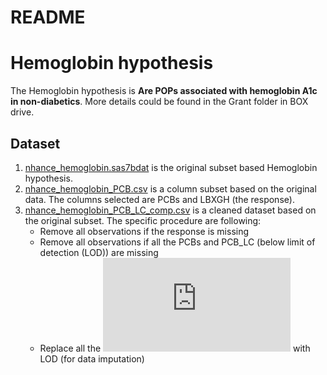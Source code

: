 README
================

# Hemoglobin hypothesis

The Hemoglobin hypothesis is **Are POPs associated with hemoglobin A1c
in non-diabetics**. More details could be found in the Grant folder in
BOX drive.

## Dataset

1.  [nhance\_hemoglobin.sas7bdat](./nhance_hemoglobin.sas7bdat) is the
    original subset based Hemoglobin hypothesis.
2.  [nhance\_hemoglobin\_PCB.csv](./nhance_hemoglobin_PCB.csv) is a
    column subset based on the original data. The columns selected are
    PCBs and LBXGH (the
    response).
3.  [nhance\_hemoglobin\_PCB\_LC\_comp.csv](./nhance_hemoglobin_PCB_LC_comp.csv)
    is a cleaned dataset based on the original subset. The specific
    procedure are following:
      - Remove all observations if the response is missing
      - Remove all observations if all the PCBs and PCB\_LC (below limit
        of detection (LOD)) are missing
      - Replace all the
        ![\\sqrt{\\text{LOD}}](https://latex.codecogs.com/png.latex?%5Csqrt%7B%5Ctext%7BLOD%7D%7D
        "\\sqrt{\\text{LOD}}") with LOD (for data imputation)
